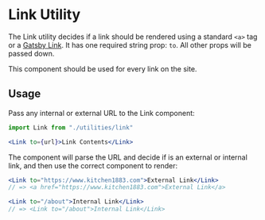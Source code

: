 # Link Utility

The Link utility decides if a link should be rendered using a standard `<a>` tag or a [Gatsby Link](https://www.gatsbyjs.org/docs/gatsby-link/). It has one required string prop: `to`. All other props will be passed down.

This component should be used for every link on the site.

## Usage

Pass any internal or external URL to the Link component:

```jsx
import Link from "./utilities/link"

<Link to={url}>Link Contents</Link>
```

The component will parse the URL and decide if is an external or internal link, and then use the correct component to render:

```jsx
<Link to="https://www.kitchen1883.com">External Link</Link>
// => <a href="https://www.kitchen1883.com">External Link</a>

<Link to="/about">Internal Link</Link>
// => <Link to="/about">Internal Link</Link>
```
